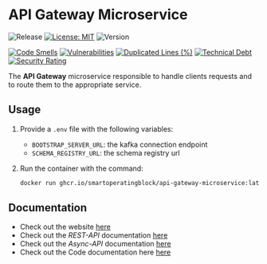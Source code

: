 # API Gateway Microservice

![Release](https://github.com/smartoperatingblock/api-gateway-microservice/actions/workflows/build-and-deploy.yml/badge.svg?style=plastic)
[![License: MIT](https://img.shields.io/badge/License-MIT-yellow.svg?style=plastic)](https://opensource.org/licenses/MIT)
![Version](https://img.shields.io/github/v/release/smartoperatingblock/api-gateway-microservice?style=plastic)

[![Code Smells](https://sonarcloud.io/api/project_badges/measure?project=SmartOperatingBlock_api-gateway-microservice&metric=code_smells)](https://sonarcloud.io/summary/new_code?id=SmartOperatingBlock_surgical-process-monitoring-microservice)
[![Vulnerabilities](https://sonarcloud.io/api/project_badges/measure?project=SmartOperatingBlock_api-gateway-microservice&metric=vulnerabilities)](https://sonarcloud.io/summary/new_code?id=SmartOperatingBlock_surgical-process-monitoring-microservice)
[![Duplicated Lines (%)](https://sonarcloud.io/api/project_badges/measure?project=SmartOperatingBlock_api-gateway-microservice&metric=duplicated_lines_density)](https://sonarcloud.io/summary/new_code?id=SmartOperatingBlock_surgical-process-monitoring-microservice)
[![Technical Debt](https://sonarcloud.io/api/project_badges/measure?project=SmartOperatingBlock_api-gateway-microservice&metric=sqale_index)](https://sonarcloud.io/summary/new_code?id=SmartOperatingBlock_surgical-process-monitoring-microservice)
[![Security Rating](https://sonarcloud.io/api/project_badges/measure?project=SmartOperatingBlock_api-gateway-microservice&metric=security_rating)](https://sonarcloud.io/summary/new_code?id=SmartOperatingBlock_surgical-process-monitoring-microservice)

The **API Gateway** microservice responsible to handle clients requests and to route them to the appropriate service.

## Usage
1. Provide a `.env` file with the following variables:
    - `BOOTSTRAP_SERVER_URL`: the kafka connection endpoint
    - `SCHEMA_REGISTRY_URL`: the schema registry url
   
2. Run the container with the command:
    ```bash
    docker run ghcr.io/smartoperatingblock/api-gateway-microservice:latest

## Documentation
- Check out the website [here](https://smartoperatingblock.github.io/api-gateway-microservice)
- Check out the _REST-API_ documentation [here](https://smartoperatingblock.github.io/api-gateway-microservice/documentation/openapi-doc)
- Check out the _Async-API_ documentation [here](https://smartoperatingblock.github.io/api-gateway-microservice/documentation/asyncapi-doc)
- Check out the Code documentation here [here](https://smartoperatingblock.github.io/surgical-process-monitoring-microservice/documentation/code-doc)
